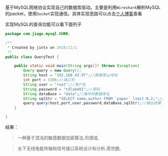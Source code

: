 基于MySQL网络协议实现自己的数据库驱动。主要是利用`Wireshark`解析MySQL的packet，使用`Socket`实现通信。具体实现思路可以点击[个人博客](https://callmejiagu.github.io/2018/10/26/%E5%9F%BA%E4%BA%8EMySQL%E7%BD%91%E7%BB%9C%E5%8D%8F%E8%AE%AE-%E7%BC%96%E5%86%99%E8%87%AA%E5%B7%B1%E7%9A%84%E6%95%B0%E6%8D%AE%E5%BA%93%E9%A9%B1%E5%8A%A8/)查看

实现MySQL的查询功能可以看下面列子

```java
package com.jiagu.mysql.CURD;

/**
 * Created by jintx on 2018/11/1.
 */
public class QueryTest {

    public static void main(String args[]) throws Exception{
        Query query = new Query();
        String host = "192.168.43.97";//数据库ip地址
        int port = 3306;//端口号
        String user = "root";//用户名
        String password = "tdlab401";//密码
        String dataBase = "data";//操作的数据库名
        String sqlStr = "SELECT name,author FROM `paper` limit 0,2;";//查询语句
        query.query(host,port,user,password,dataBase,sqlStr);//输出结果
    }

}
```

结果：
> 一种基于混沌的敏感数据加密算法,司德成,

> 水下无线电能传输和信号接口系统设计和分析,周世鹏,

